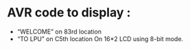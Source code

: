 
# AVR code to display :

- “WELCOME” on 83rd location
- “TO LPU” on C5th location On 16*2 LCD using 8-bit mode.
